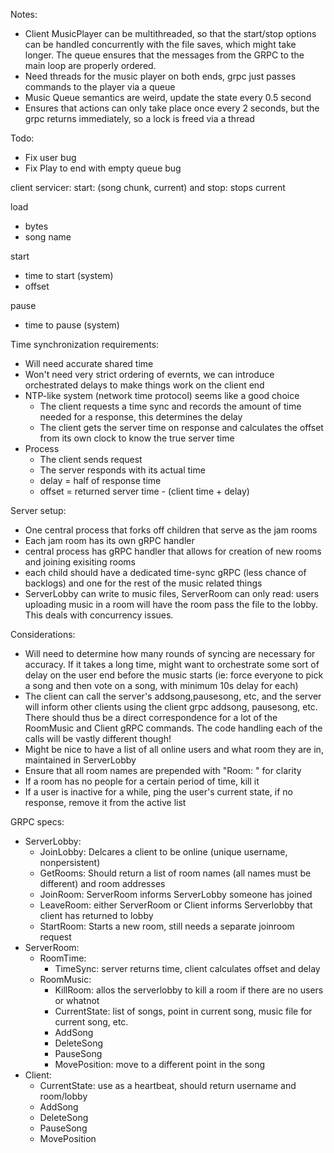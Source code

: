 Notes:
 - Client MusicPlayer can be multithreaded, so that the start/stop options can be handled concurrently with the file saves, which might take longer. The queue ensures that the messages from the GRPC to the main loop are properly ordered.
 - Need threads for the music player on both ends, grpc just passes commands to the player via a queue
 - Music Queue semantics are weird, update the state every 0.5 second
 - Ensures that actions can only take place once every 2 seconds, but the grpc returns immediately, so a lock is freed via a thread

Todo:
 - Fix user bug
 - Fix Play to end with empty queue bug

 client servicer: start: (song chunk, current) and stop: stops current

 load
  - bytes
  - song name

 start
  - time to start (system)
  - offset

pause
 - time to pause (system)

Time synchronization requirements:
 - Will need accurate shared time
 - Won't need very strict ordering of evernts, we can introduce orchestrated delays to make things work on the client end
 - NTP-like system (network time protocol) seems like a good choice
    - The client requests a time sync and records the amount of time needed for a response, this determines the delay
    - The client gets the server time on response and calculates the offset from its own clock to know the true server time
 - Process
    - The client sends request
    - The server responds with its actual time
    - delay = half of response time
    - offset = returned server time - (client time + delay)


Server setup:
 - One central process that forks off children that serve as the jam rooms
 - Each jam room has its own gRPC handler
 - central process has gRPC handler that allows for creation of new rooms and joining exisiting rooms
 - each child should have a dedicated time-sync gRPC (less chance of backlogs) and one for the rest of the music related things
 - ServerLobby can write to music files, ServerRoom can only read: users uploading music in a room will have the room pass the file to the lobby. This deals with concurrency issues.

Considerations:
 - Will need to determine how many rounds of syncing are necessary for accuracy. If it takes a long time, might want to orchestrate some sort of delay on the user end before the music starts (ie: force everyone to pick a song and then vote on a song, with minimum 10s delay for each)
 - The client can call the server's addsong,pausesong, etc, and the server will inform other clients using the client grpc addsong, pausesong, etc. There should thus be a direct correspondence for a lot of the RoomMusic and Client gRPC commands. The code handling each of the calls will be vastly different though!
 - Might be nice to have a list of all online users and what room they are in, maintained in ServerLobby
 - Ensure that all room names are prepended with "Room: " for clarity
 - If a room has no people for a certain period of time, kill it
 - If a user is inactive for a while, ping the user's current state, if no response, remove it from the active list


GRPC specs:
 - ServerLobby:
    - JoinLobby: Delcares a client to be online (unique username, nonpersistent)
    - GetRooms: Should return a list of room names (all names must be different) and room addresses
    - JoinRoom: ServerRoom informs ServerLobby someone has joined
    - LeaveRoom: either ServerRoom or Client informs Serverlobby that client has returned to lobby
    - StartRoom: Starts a new room, still needs a separate joinroom request
 - ServerRoom:
    - RoomTime:
        - TimeSync: server returns time, client calculates offset and delay
    - RoomMusic:
        - KillRoom: allos the serverlobby to kill a room if there are no users or whatnot
        - CurrentState: list of songs, point in current song, music file for current song, etc.
        - AddSong
        - DeleteSong
        - PauseSong
        - MovePosition: move to a different point in the song
 - Client:
    - CurrentState: use as a heartbeat, should return username and room/lobby
    - AddSong
    - DeleteSong
    - PauseSong
    - MovePosition
